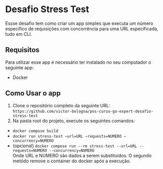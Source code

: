 # Desafio Stress Test

Essse desafio tem como criar um app simples que executa um número específico de requisições com concorrência para uma URL especificada, tudo em CLI. 

## Requisitos

Para utilizar esse app é necessário ter instalado no seu computador o seguinte app:

- Docker

## Como Usar o app

1. Clone o repositório completo da seguinte URL: `https://github.com/victor-bologna/pos-curso-go-expert-desafio-stress-test` <br>
2. Na pasta root do projeto, execute os seguintes comandos: <br>
- `docker compose build` <br>
- `docker run stress-test —url=URL —requests=NUMERO —concurrency=NUMERO` <br>
- (opcional) `docker compose run --rm stress-test --url=URL --requests=NUMERO --concurrency=NUMERO` <br>
Onde URL e NUMERO são dados a serem substituidos. O segundo metódo remove o container do docker após a execução.